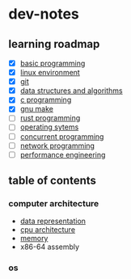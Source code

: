 # dev-notes

## learning roadmap

- [x] [basic programming](https://dev.java/learn/)
- [x] [linux environment](https://labex.io/linuxjourney)
- [x] [git](https://beej.us/guide/bggit/html/split/)
- [x] [data structures and algorithms](https://www.cs.mcgill.ca/~jeromew/comp251.html)
- [x] [c programming](https://beej.us/guide/bgc/)
- [x] [gnu make](https://makefiletutorial.com/)
- [ ] [rust programming](https://doc.rust-lang.org/book/)
- [ ] [operating sytems](https://student.cs.uwaterloo.ca/~cs350/W25/reading.shtml)
- [ ] [concurrent programming](https://marabos.nl/atomics/)
- [ ] [network programming](https://beej.us/guide/bgnet/)
- [ ] [performance engineering](https://en.algorithmica.org/hpc/)

## table of contents

### computer architecture

- [data representation](./computer-architecture/data-representation.md)
- [cpu architecture](./computer-architecture/cpu-architecture.md)
- [memory](./computer-architecture/memory.md)
- x86-64 assembly

### os
